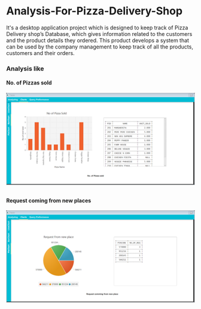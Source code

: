 # Analysis-For-Pizza-Delivery-Shop

It's a desktop application project which is designed to keep track of Pizza Delivery shop’s Database, which gives information related to the customers and the product details they ordered. This product develops a system that can be used by the company management to keep track of all the products, customers and their orders.

### Analysis like

#### No. of Pizzas sold

![AnalysisBarGraph](/ScreenShots/AnalysisBarGraph.png)

##
#### Request coming from new places

![AnalysisPieChart](/ScreenShots/AnalysisPieChart.png)






